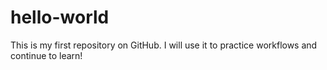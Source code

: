 # hello-world
This is my first repository on GitHub. I will use it to practice workflows and continue to learn!

